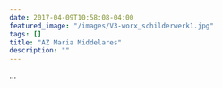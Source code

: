 ```yaml
---
date: 2017-04-09T10:58:08-04:00
featured_image: "/images/V3-worx_schilderwerk1.jpg"
tags: []
title: "AZ Maria Middelares"
description: ""
---
```


...